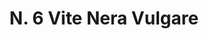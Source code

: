 ---
title: "N. 6 Vite Nera Vulgare"
permalink: "/edition/plant006/"
plant-name: "N. 6"
plant-number: "006"
plant-xml: "/assets/xml/plant006.xml"
plant-img1: "/assets/img/plant006_verso.jpg"
plant-img2: "/assets/img/plant006.jpg"
plant-title: "N. 6 Vite Nera Vulgare"
plant-wfo-link: "http://www.worldfloraonline.org/taxon/wfo-0000610944"
plant-kew-link: ""
plant-taxon-content: "Clematis Viticella L."
layout: single-xml
---